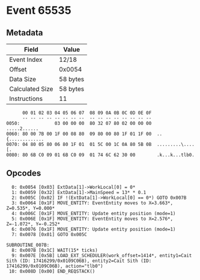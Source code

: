 # Event 65535

## Metadata

| Field           | Value    |
|-----------------|----------|
| Event Index     | 12/18    |
| Offset          | 0x0054   |
| Data Size       | 58 bytes |
| Calculated Size | 58 bytes |
| Instructions    | 11       |

```
      00 01 02 03 04 05 06 07  08 09 0A 0B 0C 0D 0E 0F
      -- -- -- -- -- -- -- --  -- -- -- -- -- -- -- --
0050:             03 00 00 00  80 32 07 80 02 00 00 00      .....2......
0060: 80 00 7B 00 1F 00 08 80  09 80 00 80 1F 01 1F 00  ..{.............
0070: 04 80 05 80 06 80 1F 01  01 5C 00 1C 0A 80 5B 0B  .........\....[.
0080: 80 6B C0 09 01 6B C0 09  01 74 6C 62 30 00        .k...k...tlb0.  
```

## Opcodes

```
  0: 0x0054 [0x03] ExtData[1]->WorkLocal[0] = 0*
  1: 0x0059 [0x32] ExtData[1]->MainSpeed = 13* * 0.1
  2: 0x005C [0x02] IF !(ExtData[1]->WorkLocal[0] == 0*) GOTO 0x007B
  3: 0x0064 [0x1F] MOVE_ENTITY: EventEntity moves to X=3.663*, Z=0.535*, Y=0.000*
  4: 0x006C [0x1F] MOVE_ENTITY: Update entity position (mode=1)
  5: 0x006E [0x1F] MOVE_ENTITY: EventEntity moves to X=2.576*, Z=-1.072*, Y=-0.252*
  6: 0x0076 [0x1F] MOVE_ENTITY: Update entity position (mode=1)
  7: 0x0078 [0x01] GOTO 0x005C

SUBROUTINE_007B:
  8: 0x007B [0x1C] WAIT(15* ticks)
  9: 0x007E [0x5B] LOAD_EXT_SCHEDULER(work_offset=1414*, entity1=Cait Sith (ID: 17416299/0x0109C06B), entity2=Cait Sith (ID: 17416299/0x0109C06B), action="tlb0")
 10: 0x008D [0x00] END_REQSTACK()
```
